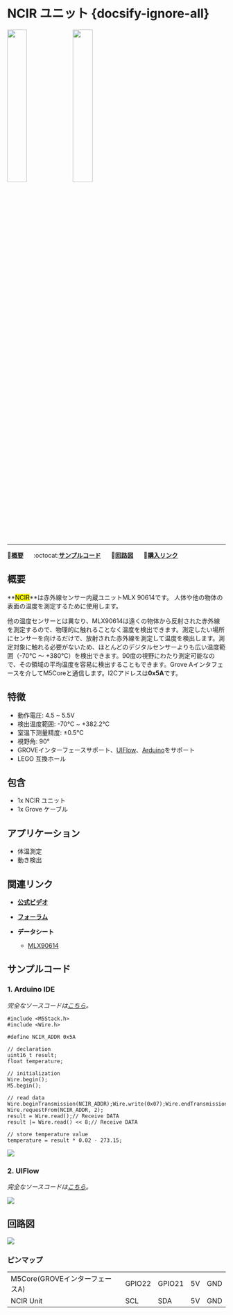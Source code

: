 # NCIR ユニット {docsify-ignore-all}

<img src="assets/img/product_pics/unit/M5GO_Unit_ncir.png" width="30%" height="30%"><img src="assets/img/product_pics/unit/unit_ncir_grove_a.png" width="30%" height="30%">

***

:memo:**[概要](#概要)**&nbsp;&nbsp;&nbsp;&nbsp;&nbsp;&nbsp;:octocat:**[サンプルコード](#サンプルコード)**&nbsp;&nbsp;&nbsp;&nbsp;&nbsp;&nbsp;:electric_plug:**[回路図](#回路図)**&nbsp;&nbsp;&nbsp;&nbsp;&nbsp;&nbsp;🛒**[購入リンク](https://www.aliexpress.com/item/M5Stack-Official-NCIR-Unit-MLX90614-Contactless-Temperature-Sensor-Module-70C-382-2C-GROVE-I2C-Development-Board/32947772098.html)**

## 概要

**<mark>NCIR</mark>**は赤外線センサー内蔵ユニットMLX 90614です。 人体や他の物体の表面の温度を測定するために使用します。

他の温度センサーとは異なり、MLX90614は遠くの物体から反射された赤外線を測定するので、物理的に触れることなく温度を検出できます。測定したい場所にセンサーを向けるだけで、放射された赤外線を測定して温度を検出します。測定対象に触れる必要がないため、ほとんどのデジタルセンサーよりも広い温度範囲（-70℃ 〜 +380℃）を検出できます。90度の視野にわたり測定可能なので、その領域の平均温度を容易に検出することもできます。Grove Aインタフェースを介してM5Coreと通信します。I2Cアドレスは**0x5A**です。

## 特徴

- 動作電圧: 4.5 ~ 5.5V
- 検出温度範囲: -70℃ ~ +382.2℃
- 室温下测量精度: ±0.5°C
- 視野角: 90°
- GROVEインターフェースサポート、[UIFlow](http://flow.m5stack.com)、[Arduino](http://www.arduino.cc)をサポート
- LEGO 互換ホール

## 包含

- 1x NCIR ユニット
- 1x Grove ケーブル

## アプリケーション

- 体温測定
- 動き検出

## 関連リンク

- **[公式ビデオ](https://www.youtube.com/channel/UCozgFVglWYQXbvTmGyS739w)**

- **[フォーラム](http://forum.m5stack.com/)**

- **データシート**
  - [MLX90614](https://pdf1.alldatasheet.com/datasheet-pdf/view/218977/ETC2/MLX90614.html)

## サンプルコード

### 1. Arduino IDE

*完全なソースコードは[こちら](https://github.com/m5stack/M5Stack/tree/master/examples/Unit/NCIR)。*

```arduino
#include <M5Stack.h>
#include <Wire.h>

#define NCIR_ADDR 0x5A

// declaration
uint16_t result;
float temperature;

// initialization
Wire.begin();
M5.begin();

// read data
Wire.beginTransmission(NCIR_ADDR);Wire.write(0x07);Wire.endTransmission(false);
Wire.requestFrom(NCIR_ADDR, 2);
result = Wire.read();// Receive DATA
result |= Wire.read() << 8;// Receive DATA

// store temperature value
temperature = result * 0.02 - 273.15;
```

<img src="assets/img/product_pics/unit/unit_example/NCIR/example_unit_ncir_04.png">

### 2. UIFlow

*完全なソースコードは[こちら](https://github.com/m5stack/M5-ProductExampleCodes/tree/master/Unit/NCIR/UIFlow)。*

<img src="assets/img/product_pics/unit/unit_example/NCIR/example_unit_ncir_03.png">

## 回路図

<img src="assets/img/product_pics/unit/ncir_sch.JPG">

### ピンマップ

<table>
 <tr><td>M5Core(GROVEインターフェースA)</td><td>GPIO22</td><td>GPIO21</td><td>5V</td><td>GND</td></tr>
 <tr><td>NCIR Unit</td><td>SCL</td><td>SDA</td><td>5V</td><td>GND</td></tr>
</table>
